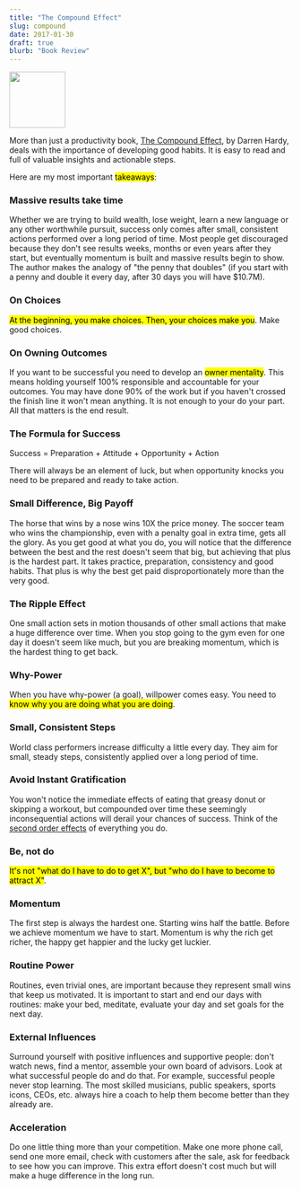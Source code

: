 ```yaml
---
title: "The Compound Effect"
slug: compound
date: 2017-01-30
draft: true
blurb: "Book Review"
---
```


<img src="/img/compound.jpg" width="100px">

More than just a productivity book, [The Compound Effect](http://www.thecompoundeffect.com/), by Darren Hardy, deals with the importance of developing good habits. It is easy to read and full of valuable insights and actionable steps.

Here are my most important <mark>takeaways</mark>:

### Massive results take time

Whether we are trying to build wealth, lose weight, learn a new language or any other worthwhile pursuit, success only comes after small, consistent actions performed over a long period of time. Most people get discouraged because they don't see results weeks, months or even years after they start, but eventually momentum is built and massive results begin to show. The author makes the analogy of "the penny that doubles" (if you start with a penny and double it every day, after 30 days you will have $10.7M).

### On Choices

<mark>At the beginning, you make choices. Then, your choices make you</mark>. Make good choices.

### On Owning Outcomes

If you want to be successful you need to develop an <mark>owner mentality</mark>. This means holding yourself 100% responsible and accountable for your outcomes. You may have done 90% of the work but if you haven't crossed the finish line it won't mean anything. It is not enough to your do your part. All that matters is the end result.

### The Formula for Success

Success = Preparation + Attitude + Opportunity + Action

There will always be an element of luck, but when opportunity knocks you need to be prepared and ready to take action.

### Small Difference, Big Payoff

The horse that wins by a nose wins 10X the price money. The soccer team who wins the championship, even with a penalty goal in extra time, gets all the glory. As you get good at what you do, you will notice that the difference between the best and the rest doesn't seem that big, but achieving that plus is the hardest part. It takes practice, preparation, consistency and good habits. That plus is why the best get paid disproportionately more than the very good.

### The Ripple Effect

One small action sets in motion thousands of other small actions that make a huge difference over time. When you stop going to the gym even for one day it doesn't seem like much, but you are breaking momentum, which is the hardest thing to get back.

### Why-Power

When you have why-power (a goal), willpower comes easy. You need to <mark>know why you are doing what you are doing</mark>.

### Small, Consistent Steps

World class performers increase difficulty a little every day. They aim for small, steady steps, consistently applied over a long period of time.

### Avoid Instant Gratification

You won't notice the immediate effects of eating that greasy donut or skipping a workout, but compounded over time these seemingly inconsequential actions will derail your chances of success. Think of the [second order effects](https://personalmba.com/second-order-effects/) of everything you do.

### Be, not do

<mark>It's not "what do I have to do to get X", but "who do I have to become to attract X"</mark>.

### Momentum

The first step is always the hardest one. Starting wins half the battle. Before we achieve momentum we have to start. Momentum is why the rich get richer, the happy get happier and the lucky get luckier.

### Routine Power

Routines, even trivial ones, are important because they represent small wins that keep us motivated. It is important to start and end our days with routines: make your bed, meditate, evaluate your day and set goals for the next day.

### External Influences

Surround yourself with positive influences and supportive people: don't watch news, find a mentor, assemble your own board of advisors. Look at what successful people do and do that. For example, successful people never stop learning. The most skilled musicians, public speakers, sports icons, CEOs, etc. always hire a coach to help them become better than they already are. 

### Acceleration

Do one little thing more than your competition. Make one more phone call, send one more email, check with customers after the sale, ask for feedback to see how you can improve. This extra effort doesn't cost much but will make a huge difference in the long run. 